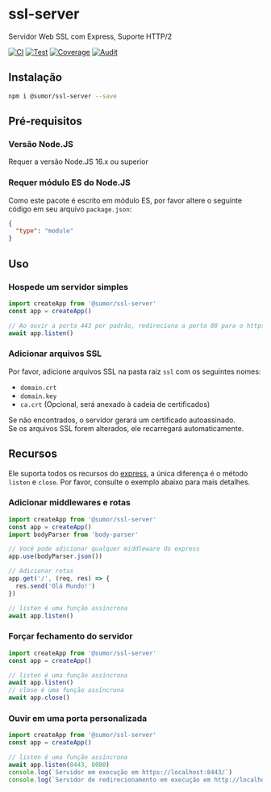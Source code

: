 # ssl-server

Servidor Web SSL com Express, Suporte HTTP/2

[![CI](https://github.com/sumor-cloud/ssl-server/actions/workflows/ci.yml/badge.svg)](https://github.com/sumor-cloud/ssl-server/actions/workflows/ci.yml)
[![Test](https://github.com/sumor-cloud/ssl-server/actions/workflows/ut.yml/badge.svg)](https://github.com/sumor-cloud/ssl-server/actions/workflows/ut.yml)
[![Coverage](https://github.com/sumor-cloud/ssl-server/actions/workflows/coverage.yml/badge.svg)](https://github.com/sumor-cloud/ssl-server/actions/workflows/coverage.yml)
[![Audit](https://github.com/sumor-cloud/ssl-server/actions/workflows/audit.yml/badge.svg)](https://github.com/sumor-cloud/ssl-server/actions/workflows/audit.yml)

## Instalação

```bash
npm i @sumor/ssl-server --save
```

## Pré-requisitos

### Versão Node.JS

Requer a versão Node.JS 16.x ou superior

### Requer módulo ES do Node.JS

Como este pacote é escrito em módulo ES, por favor altere o seguinte código em seu arquivo `package.json`:

```json
{
  "type": "module"
}
```

## Uso

### Hospede um servidor simples

```javascript
import createApp from '@sumor/ssl-server'
const app = createApp()

// Ao ouvir a porta 443 por padrão, redireciona a porta 80 para o https 443
await app.listen()
```

### Adicionar arquivos SSL

Por favor, adicione arquivos SSL na pasta raiz `ssl` com os seguintes nomes:

- `domain.crt`
- `domain.key`
- `ca.crt` (Opcional, será anexado à cadeia de certificados)

Se não encontrados, o servidor gerará um certificado autoassinado.  
Se os arquivos SSL forem alterados, ele recarregará automaticamente.

## Recursos

Ele suporta todos os recursos do [express](https://www.npmjs.com/package/express), a única diferença é o método `listen` e `close`. Por favor, consulte o exemplo abaixo para mais detalhes.

### Adicionar middlewares e rotas

```javascript
import createApp from '@sumor/ssl-server'
const app = createApp()
import bodyParser from 'body-parser'

// Você pode adicionar qualquer middleware do express
app.use(bodyParser.json())

// Adicionar rotas
app.get('/', (req, res) => {
  res.send('Olá Mundo!')
})

// listen é uma função assíncrona
await app.listen()
```

### Forçar fechamento do servidor

```javascript
import createApp from '@sumor/ssl-server'
const app = createApp()

// listen é uma função assíncrona
await app.listen()
// close é uma função assíncrona
await app.close()
```

### Ouvir em uma porta personalizada

```javascript
import createApp from '@sumor/ssl-server'
const app = createApp()

// listen é uma função assíncrona
await app.listen(8443, 8080)
console.log(`Servidor em execução em https://localhost:8443/`)
console.log(`Servidor de redirecionamento em execução em http://localhost:8080/`)
```
